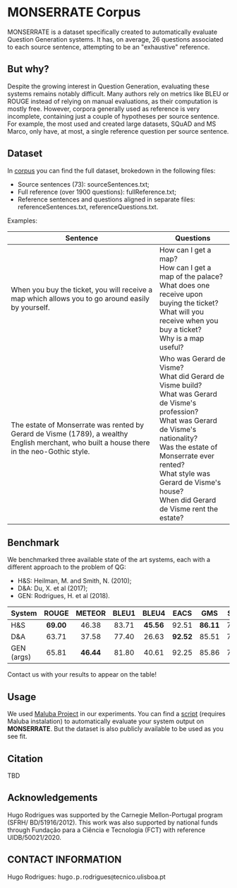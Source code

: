 # MONSERRATE Corpus

MONSERRATE is a dataset specifically created to automatically evaluate Question Generation systems. It has, on average, 26 questions associated to each source sentence, attempting to be an "exhaustive" reference.

## But why?

Despite the growing interest in Question Generation, evaluating these systems remains notably difficult. Many authors rely on metrics like BLEU or ROUGE instead of relying on manual evaluations, as their computation is mostly free. However, corpora generally used as reference is very incomplete, containing just a couple of hypotheses per source sentence. For example, the most used and created large datasets, SQuAD and MS Marco, only have, at most, a single reference question per source sentence. 

## Dataset

In [corpus](corpus) you can find the full dataset, brokedown in the following files:

* Source sentences (73): sourceSentences.txt;
* Full reference (over 1900 questions): fullReference.txt;
* Reference sentences and questions aligned in separate files: referenceSentences.txt, referenceQuestions.txt.

Examples:

Sentence | Questions
----- | -----
When you buy the ticket, you will receive a map which allows you to go around easily by yourself. | How can I get a map? <br /> How can I get a map of the palace? <br /> What does one receive upon buying the ticket? <br /> What will you receive when you buy a ticket? <br /> Why is a map useful?
The estate of Monserrate was rented by Gerard de Visme (1789), a wealthy English merchant, who built a house there in the neo-Gothic style. | Who was Gerard de Visme? <br /> What did Gerard de Visme build? <br /> What was Gerard de Visme's profession? <br /> What was Gerard de Visme's nationality? <br /> Was the estate of Monserrate ever rented? <br /> What style was Gerard de Visme's house? <br /> When did Gerard de Visme rent the estate?

## Benchmark

We benchmarked three available state of the art systems, each with a different approach to the problem of QG:

* H&S: Heilman, M. and Smith, N. (2010);
* D&A: Du, X. et al (2017);
* GEN: Rodrigues, H. et al (2018).


System | ROUGE | METEOR | BLEU1 | BLEU4 | EACS | GMS | STCS | VECS
:------ | :-----: | :-----: | :-----: | :-----: | :-----: | :-----: | :-----: | :-----:
H&S | **69.00** | 46.38 | 83.71 | **45.56** | 92.51 | **86.11** | 73.26 | 77.92
D&A | 63.71  | 37.58  | 77.40 | 26.63 | **92.52** | 85.51 |  74.47 | 77.54
GEN (args) | 65.81 | **46.44** | 81.80 | 40.61 | 92.25 | 85.86 | 71.17 | **80.89**


Contact us with your results to appear on the table!

## Usage

We used [Maluba Project](https://github.com/Maluuba/nlg-eval) in our experiments. You can find a [script](script) (requires Maluba instalation) to automatically evaluate your system output on **MONSERRATE**. But the dataset is also publicly available to be used as you see fit.

## Citation

TBD

## Acknowledgements
Hugo Rodrigues was supported by the Carnegie Mellon-Portugal program (SFRH/ BD/51916/2012). This work was also supported by national funds through Fundação para a Ciência e Tecnologia (FCT) with reference UIDB/50021/2020.

## CONTACT INFORMATION

Hugo Rodrigues: hugo`.`p`.`rodrigues`@`tecnico.ulisboa.pt

